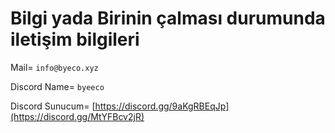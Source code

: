 # Bilgi yada Birinin çalması durumunda iletişim bilgileri

Mail= `info@byeco.xyz`

Discord Name= `byeeco`

Discord Sunucum= [https://discord.gg/9aKgRBEqJp](https://discord.gg/MtYFBcv2jR)
